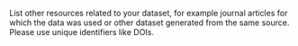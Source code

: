 List other resources related to your dataset, for example journal articles for which the data was used or other dataset generated from the same source.<br>Please use unique identifiers like DOIs.